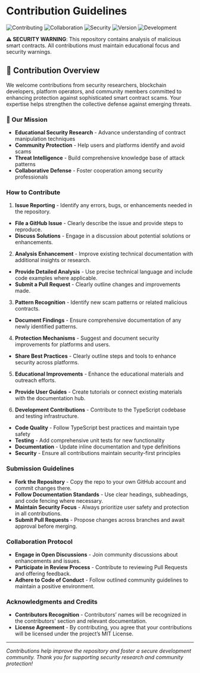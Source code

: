 # Contribution Guidelines

![Contributing](https://img.shields.io/badge/contributing-welcome-brightgreen.svg)
![Collaboration](https://img.shields.io/badge/collaboration-open-blue.svg)
![Security](https://img.shields.io/badge/security-first-red.svg)
![Version](https://img.shields.io/badge/version-1.1.0--alpha-blue.svg)
![Development](https://img.shields.io/badge/development-active-orange.svg)

**⚠️ SECURITY WARNING**: This repository contains analysis of malicious smart contracts. All contributions must maintain educational focus and security warnings.

## 🎯 Contribution Overview

We welcome contributions from security researchers, blockchain developers, platform operators, and community members committed to enhancing protection against sophisticated smart contract scams. Your expertise helps strengthen the collective defense against emerging threats.

### 🌟 Our Mission
- **Educational Security Research** - Advance understanding of contract manipulation techniques
- **Community Protection** - Help users and platforms identify and avoid scams
- **Threat Intelligence** - Build comprehensive knowledge base of attack patterns
- **Collaborative Defense** - Foster cooperation among security professionals

### How to Contribute

1. **Issue Reporting** - Identify any errors, bugs, or enhancements needed in the repository.
  - **File a GitHub Issue** - Clearly describe the issue and provide steps to reproduce.
  - **Discuss Solutions** - Engage in a discussion about potential solutions or enhancements.

2. **Analysis Enhancement** - Improve existing technical documentation with additional insights or research.
  - **Provide Detailed Analysis** - Use precise technical language and include code examples where applicable.
  - **Submit a Pull Request** - Clearly outline changes and improvements made.

3. **Pattern Recognition** - Identify new scam patterns or related malicious contracts.
  - **Document Findings** - Ensure comprehensive documentation of any newly identified patterns.

4. **Protection Mechanisms** - Suggest and document security improvements for platforms and users.
  - **Share Best Practices** - Clearly outline steps and tools to enhance security across platforms.

5. **Educational Improvements** - Enhance the educational materials and outreach efforts.
  - **Provide User Guides** - Create tutorials or connect existing materials with the documentation hub.

6. **Development Contributions** - Contribute to the TypeScript codebase and testing infrastructure.
  - **Code Quality** - Follow TypeScript best practices and maintain type safety
  - **Testing** - Add comprehensive unit tests for new functionality
  - **Documentation** - Update inline documentation and type definitions
  - **Security** - Ensure all contributions maintain security-first principles

### Submission Guidelines

- **Fork the Repository** - Copy the repo to your own GitHub account and commit changes there.
- **Follow Documentation Standards** - Use clear headings, subheadings, and code fencing where necessary.
- **Maintain Security Focus** - Always prioritize user safety and protection in all contributions.
- **Submit Pull Requests** - Propose changes across branches and await approval before merging.

### Collaboration Protocol

- **Engage in Open Discussions** - Join community discussions about enhancements and issues.
- **Participate in Review Process** - Contribute to reviewing Pull Requests and offering feedback.
- **Adhere to Code of Conduct** - Follow outlined community guidelines to maintain a positive environment.

### Acknowledgments and Credits

- **Contributors Recognition** - Contributors’ names will be recognized in the contributors' section and relevant documentation.
- **License Agreement** - By contributing, you agree that your contributions will be licensed under the project’s MIT License.

---

*Contributions help improve the repository and foster a secure development community. Thank you for supporting security research and community protection!*
